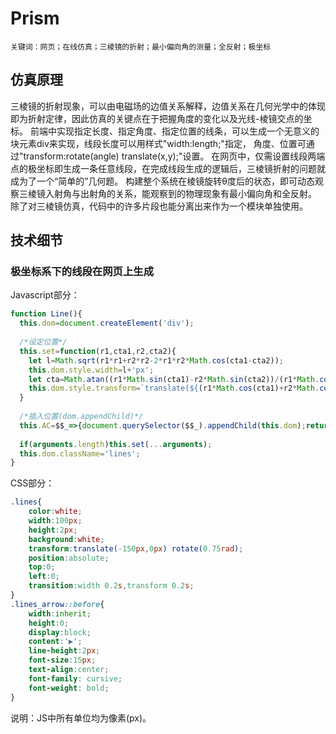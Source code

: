 # Prism
    关键词：网页；在线仿真；三棱镜的折射；最小偏向角的测量；全反射；极坐标

## 仿真原理
三棱镜的折射现象，可以由电磁场的边值关系解释，边值关系在几何光学中的体现即为折射定律，因此仿真的关键点在于把握角度的变化以及光线-棱镜交点的坐标。
前端中实现指定长度、指定角度、指定位置的线条，可以生成一个无意义的块元素div来实现，线段长度可以用样式"width:length;"指定，
角度、位置可通过"transform:rotate(angle) translate(x,y);"设置。
在网页中，仅需设置线段两端点的极坐标即生成一条任意线段，在完成线段生成的逻辑后，三棱镜折射的问题就成为了一个“简单的”几何题。
构建整个系统在棱镜旋转θ度后的状态，即可动态观察三棱镜入射角与出射角的关系，能观察到的物理现象有最小偏向角和全反射。
除了对三棱镜仿真，代码中的许多片段也能分离出来作为一个模块单独使用。

## 技术细节
### 极坐标系下的线段在网页上生成
Javascript部分：
```javascript
function Line(){
  this.dom=document.createElement('div');
  
  /*设定位置*/
  this.set=function(r1,cta1,r2,cta2){
    let l=Math.sqrt(r1*r1+r2*r2-2*r1*r2*Math.cos(cta1-cta2));
    this.dom.style.width=l+'px';
    let cta=Math.atan((r1*Math.sin(cta1)-r2*Math.sin(cta2))/(r1*Math.cos(cta1)-r2*Math.cos(cta2)));
    this.dom.style.transform=`translate(${(r1*Math.cos(cta1)+r2*Math.cos(cta2))/2-l/2}px,${-(r1*Math.sin(cta1)+r2*Math.sin(cta2))/2-1}px) rotate(${-cta}rad)`;
  }
  
  /*插入位置(dom.appendChild)*/
  this.AC=$$_=>{document.querySelector($$_).appendChild(this.dom);return this}
  
  if(arguments.length)this.set(...arguments);
  this.dom.className='lines';
}
```
CSS部分：
```css
.lines{
    color:white;
	width:100px;
	height:2px;
	background:white;
	transform:translate(-150px,0px) rotate(0.75rad);
	position:absolute;
	top:0;
	left:0;
	transition:width 0.2s,transform 0.2s;
}
.lines_arrow::before{
	width:inherit;
	height:0;
	display:block;
	content:'▶';
	line-height:2px;
	font-size:15px;
	text-align:center;
	font-family: cursive;
	font-weight: bold;
}
```
说明：JS中所有单位均为像素(px)。

    
